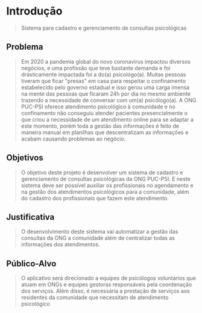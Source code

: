 # Introdução
> Sistema para cadastro e gerenciamento de consultas psicológicas
## Problema
> Em 2020 a pandemia global do novo coronavirus impactou diversos negócios, 
> e uma profissão que teve bastante demanda e foi drásticamente impactada
> foi a do(a) psicológo(a). Muitas pessoas tiveram que ficar "presas" em 
> casa para respeitar o confinamento estabelecido pelo governo estadual
> e isso gerou uma carga imensa na mente das pessoas que ficaram 24h por dia 
> no mesmo ambiente trazendo a necessidade de conversar com um(a) psicólogo(a).
> A ONG PUC-PSI oferece atendimento psicológico à comunidade e no confinamento
> não conseguiu atender pacientes presencialmente o que criou a necessidade 
> de um atendimento online para se adaptar a este momento, porém toda a gestão
> das informações é feito de maneira manual em planilhas que descentralizam as 
> informações e acabam causando problemas ao negócio.

## Objetivos

> O objetivo deste projeto é desenvolver um sistema de cadastro e gerenciamento
> de consultas psicológicas da ONG PUC-PSI. E neste sistema deve ser possível
> auxiliar os profissionais no agendamento e na gestão dos atendimentos psicológicos
> para a comunidade, além do cadastro dos profissionais que fazem este atendimento.

## Justificativa

> O desenvolvimento deste sistema vai automatizar a gestão das consultas da 
> ONG a comunidade além de centralizar todas as informações dos atendimentos.

## Público-Alvo

>O aplicativo será direcionado a equipes de psicólogos voluntários que atuam em ONGs
> e equipes gestoras responsáveis ​​pela coordenação dos serviços. Além disso, é necessária a
>prestação de serviços aos residentes da comunidade que necessitam de atendimento psicológico

 
